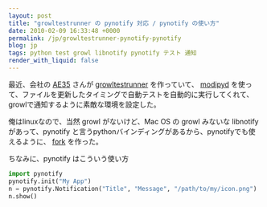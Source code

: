 ```yaml
---
layout: post
title: "growltestrunner の pynotify 対応 / pynotify の使い方"
date: 2010-02-09 16:33:48 +0000
permalink: /jp/growltestrunner-pynotify-pynotify
blog: jp
tags: python test growl libnotify pynotify テスト 通知
render_with_liquid: false
---
```


<!-- textlint-disable rousseau -->

最近、会社の [AE35](http://twitter.com/ae35) さんが
[growltestrunner](https://bitbucket.org/ae35/growltestrunner/) を作っていて、
[modipyd](http://www.metareal.org/p/modipyd/ja/)
を使って、ファイルを更新したタイミングで自動テストを自動的に実行してくれて、growlで通知するように素敵な環境を設定した。

俺はlinuxなので、当然 growl がないけど、Mac OS の growl みないな libnotify があって、pynotify
と言うpythonバインディングがあるから、pynotifyでも使えるように、
[fork](http://www.bitbucket.org/IanLewis/growltestrunner/) を作った。

ちなみに、pynotify はこういう使い方

```python
import pynotify
pynotify.init("My App")
n = pynotify.Notification("Title", "Message", "/path/to/my/icon.png")
n.show()
```

<!-- textlint-enable rousseau -->

